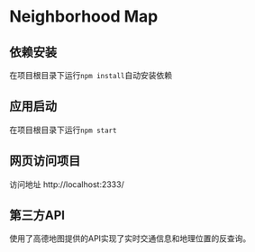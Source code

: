 # Neighborhood Map
## 依赖安装
在项目根目录下运行`npm install`自动安装依赖
## 应用启动
在项目根目录下运行`npm start`
## 网页访问项目
访问地址 http://localhost:2333/
## 第三方API
使用了高德地图提供的API实现了实时交通信息和地理位置的反查询。